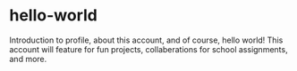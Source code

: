 # hello-world
Introduction to profile, about this account, and of course, hello world! 
This account will feature for fun projects, collaberations for school assignments, and more.
